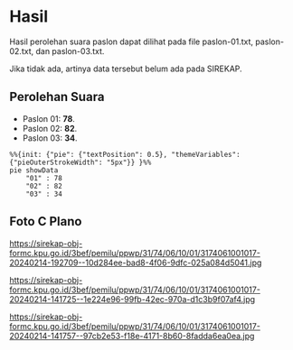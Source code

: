 # Hasil

Hasil perolehan suara paslon dapat dilihat pada file paslon-01.txt, paslon-02.txt, dan paslon-03.txt.

Jika tidak ada, artinya data tersebut belum ada pada SIREKAP.

## Perolehan Suara

 * Paslon 01: **78**.
 * Paslon 02: **82**.
 * Paslon 03: **34**.

```mermaid
%%{init: {"pie": {"textPosition": 0.5}, "themeVariables": {"pieOuterStrokeWidth": "5px"}} }%%
pie showData
    "01" : 78
    "02" : 82
    "03" : 34
```
## Foto C Plano

https://sirekap-obj-formc.kpu.go.id/3bef/pemilu/ppwp/31/74/06/10/01/3174061001017-20240214-192709--10d284ee-bad8-4f06-9dfc-025a084d5041.jpg

https://sirekap-obj-formc.kpu.go.id/3bef/pemilu/ppwp/31/74/06/10/01/3174061001017-20240214-141725--1e224e96-99fb-42ec-970a-d1c3b9f07af4.jpg

https://sirekap-obj-formc.kpu.go.id/3bef/pemilu/ppwp/31/74/06/10/01/3174061001017-20240214-141757--97cb2e53-f18e-4171-8b60-8fadda6ea0ea.jpg
